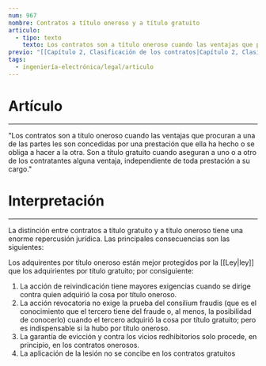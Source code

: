 ```yaml
---
num: 967
nombre: Contratos a título oneroso y a título gratuito
articulo:
  - tipo: texto
    texto: Los contratos son a título oneroso cuando las ventajas que procuran a una de las partes les son concedidas por una prestación que ella ha hecho o se obliga a hacer a la otra. Son a título gratuito cuando aseguran a uno o a otro de los contratantes alguna ventaja, independiente de toda prestación a su cargo.
previo: "[[Capítulo 2, Clasificación de los contratos|Capítulo 2, Clasificación de los contratos]]"
tags:
  - ingeniería-electrónica/legal/articulo
---
```

# Artículo
---
"Los contratos son a título oneroso cuando las ventajas que procuran a una de las partes les son concedidas por una prestación que ella ha hecho o se obliga a hacer a la otra. Son a título gratuito cuando aseguran a uno o a otro de los contratantes alguna ventaja, independiente de toda prestación a su cargo."

# Interpretación
---
La distinción entre contratos a título gratuito y a título oneroso tiene una enorme repercusión jurídica. Las principales consecuencias son las siguientes:

Los adquirentes por título oneroso están mejor protegidos por la [[Ley|ley]] que los adquirientes por título gratuito; por consiguiente:
1. La acción de reivindicación tiene mayores exigencias cuando se dirige contra quien adquirió la cosa por título oneroso. 
2. La acción revocatoria no exige la prueba del consilium fraudis (que es el conocimiento que el tercero tiene del fraude o, al menos, la posibilidad de conocerlo) cuando el tercero adquirió la cosa por título gratuito; pero es indispensable si la hubo por título oneroso. 
3. La garantía de evicción y contra los vicios redhibitorios solo procede, en principio, en los contratos onerosos. 
4. La aplicación de la lesión no se concibe en los contratos gratuitos